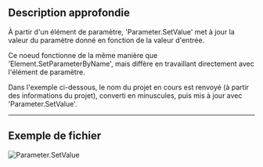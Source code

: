 ## Description approfondie
À partir d'un élément de paramètre, 'Parameter.SetValue' met à jour la valeur du paramètre donné en fonction de la valeur d'entrée.

Ce noeud fonctionne de la même manière que 'Element.SetParameterByName', mais diffère en travaillant directement avec l'élément de paramètre.

Dans l'exemple ci-dessous, le nom du projet en cours est renvoyé (à partir des informations du projet), converti en minuscules, puis mis à jour avec 'Parameter.SetValue'.

___
## Exemple de fichier

![Parameter.SetValue](./Revit.Elements.Parameter.SetValue_img.jpg)
